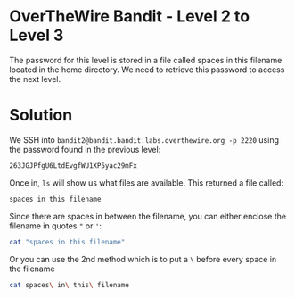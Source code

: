 # OverTheWire Bandit - Level 2 to Level 3
The password for this level is stored in a file called spaces in this filename located in the home directory. We need to retrieve this password to access the next level.
# Solution

We SSH into `bandit2@bandit.bandit.labs.overthewire.org -p 2220` using the password found in the previous level:

```bash
263JGJPfgU6LtdEvgfWU1XP5yac29mFx
```

Once in, `ls` will show us what files are available. This returned a file called:
```bash
spaces in this filename
```
Since there are spaces in between the filename, you can either enclose the filename in quotes `"` or `'`:

```bash
cat "spaces in this filename"
```
Or you can use the 2nd method which is to put a `\` before every space in the filename

```bash
cat spaces\ in\ this\ filename 
```

